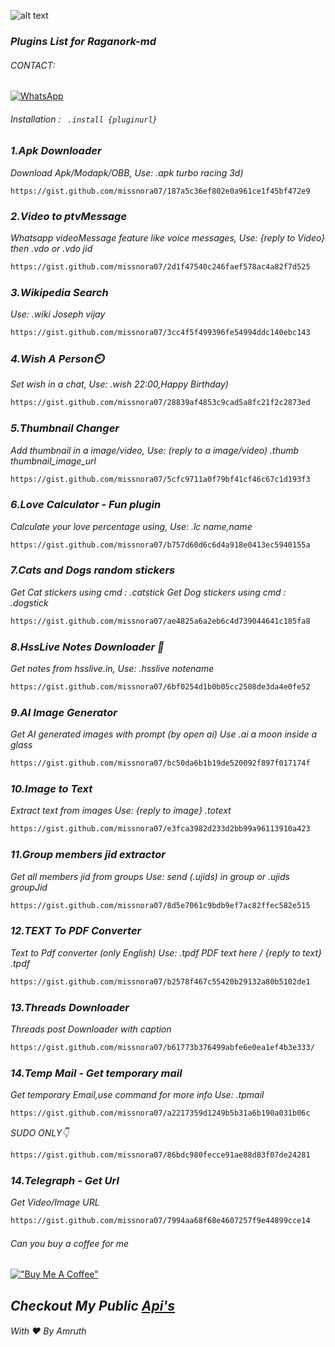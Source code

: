 ![alt text](https://encrypted-tbn0.gstatic.com/images?q=tbn:ANd9GcQ3YUxlP0tXVD4Ljz9zgnje-PJ9NzI4o40O7A&usqp=CAU)
### _Plugins List for Raganork-md_
###### _CONTACT:_

[![WhatsApp](https://img.shields.io/badge/-WhatsApp-4CA143?style=flat&logo=APIs&logoColor=white)](https://wa.me/17732956880?text=*_From+Github🌿_*)

###### _Installation : ``` .install {pluginurl}```_

<!-- PLUGIN LIST-->
### _1.Apk Downloader_
_Download Apk/Modapk/OBB, 
Use: .apk turbo racing 3d)_
```
https://gist.github.com/missnora07/187a5c36ef802e0a961ce1f45bf472e9
```
### _2.Video to ptvMessage_
_Whatsapp videoMessage feature like voice messages, 
Use: {reply to Video} then .vdo or .vdo jid_
```sh
https://gist.github.com/missnora07/2d1f47540c246faef578ac4a82f7d525
```
### _3.Wikipedia Search_
_Use: .wiki Joseph vijay_
```sh
https://gist.github.com/missnora07/3cc4f5f499396fe54994ddc140ebc143
```
### _4.Wish A Person⏲️_
_Set wish in a chat, 
Use: .wish 22:00,Happy Birthday)_
```sh
https://gist.github.com/missnora07/28839af4853c9cad5a8fc21f2c2873ed
```
### _5.Thumbnail Changer_
_Add thumbnail in a image/video, 
Use: (reply to a image/video) .thumb thumbnail_image_url_
```sh
https://gist.github.com/missnora07/5cfc9711a0f79bf41cf46c67c1d193f3
```
### _6.Love Calculator - Fun plugin_
_Calculate your love percentage using, 
Use: .lc name,name_
```sh
https://gist.github.com/missnora07/b757d60d6c6d4a918e0413ec5940155a
```
### _7.Cats and Dogs random stickers_
_Get Cat stickers using cmd : .catstick
Get Dog stickers using  cmd : .dogstick_
```sh
https://gist.github.com/missnora07/ae4825a6a2eb6c4d739044641c185fa8
```
### _8.HssLive Notes Downloader 📓_
_Get notes from hsslive.in, 
Use: .hsslive notename_
```sh
https://gist.github.com/missnora07/6bf0254d1b0b05cc2508de3da4e0fe52
```
### _9.AI Image Generator_
_Get AI generated images with prompt
(by open ai)
Use .ai a moon inside a glass_
```sh
https://gist.github.com/missnora07/bc50da6b1b19de520092f897f017174f
```
### _10.Image to Text_
_Extract text from images
Use: {reply to image} .totext_
```sh
https://gist.github.com/missnora07/e3fca3982d233d2bb99a96113910a423
```
### _11.Group members jid extractor_

_Get all members jid from groups
Use: send (.ujids) in group or .ujids groupJid_
```sh
https://gist.github.com/missnora07/8d5e7061c9bdb9ef7ac82ffec582e515
```
### _12.TEXT To PDF Converter_
_Text to Pdf converter (only English) 
Use: .tpdf PDF text here / {reply to text} .tpdf_
```sh
https://gist.github.com/missnora07/b2578f467c55420b29132a80b5102de1
```
### _13.Threads Downloader_
_Threads post Downloader with caption_
```sh
https://gist.github.com/missnora07/b61773b376499abfe6e0ea1ef4b3e333/
```
### _14.Temp Mail - Get temporary mail_
_Get temporary Email,use command for more info_
_Use: .tpmail_
```sh
https://gist.github.com/missnora07/a2217359d1249b5b31a6b190a031b06c
```
_SUDO ONLY👇_
```sh
https://gist.github.com/missnora07/86bdc980fecce91ae88d83f07de24281
```
### _14.Telegraph - Get Url_
_Get Video/Image URL_
```sh
https://gist.github.com/missnora07/7994aa68f68e4607257f9e44899cce14
```


###### _Can you buy a coffee for me_
[!["Buy Me A Coffee"](https://www.buymeacoffee.com/assets/img/custom_images/orange_img.png)](https://www.buymeacoffee.com/am1uth)

## _Checkout My Public [**Api's**](https://github.com/missnora07/rgnk-x-nora-plugins/wiki/API-LIST)_

###### With ❤️ By Amruth
